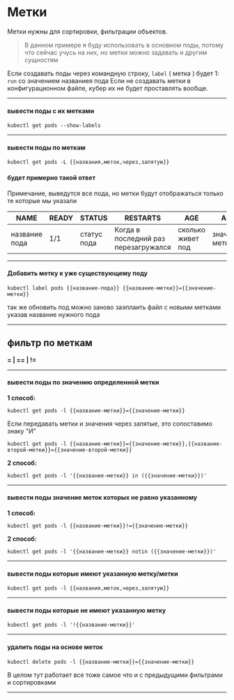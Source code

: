 # Метки

Метки нужны для сортировки, фильтрации объектов.

> В данном примере я буду использовать в основном поды, потому что сейчас учусь на них, но метки можно задавать и другим сущностям

Если создавать поды через командную строку, `label` ( метка ) будет 1: `run` со значением названиея пода
Если не создавать метки в конфигурационном файле, кубер их не будет проставлять вообще.

---

#### вывести поды с их метками

`kubectl get pods --show-labels`

---

#### вывести поды по меткам

`kubectl get pods -L {{названия,меток,через,запятую}}`

#### будет примерно такой ответ

Примечание, выведутся все пода, но метки будут отображаться только те которые мы указали

| NAME          | READY | STATUS      | RESTARTS                             | AGE               | APP            | ENVIRONMENT    |
| ------------- | ----- | ----------- | ------------------------------------ | ----------------- | -------------- | -------------- |
| название пода | 1/1   | статус пода | Когда в последний раз перезагружался | сколько живет под | значение метки | значение метки |

---

#### Добавить метку к уже существующему поду

`kubectl label pods {{название-пода}} {{название-метки}}={{значение-метки}}`

так же обновить под можно заново заэплаить файл с новыми метками указав название нужного пода

---

## фильтр по меткам

**= | == | !=**

---

#### вывести поды по значению определенной метки

**1 способ:**

`kubectl get pods -l {{название-метки}}={{значение-метки}}`

Если передавать метки и значения через запятые, это сопоставимо знаку "И"

`kubectl get pods -l {{название-метки}}={{значение-метки}},{{название-второй-метки}}={{значение-второй-метки}}`

**2 способ:**

`kubectl get pods -l '{{название-метки}} in ({{значение-метки}})'`

---

#### вывести поды значение меток которых не равно указанному

**1 способ:**

`kubectl get pods -l {{название-метки}}!={{значение-метки}}`

**2 способ:**

`kubectl get pods -l '{{название-метки}} notin ({{значение-метки}})'`

---

#### вывести поды которые имеют указанную метку/метки

`kubectl get pods -l {{названия,меток,через,запятую}}`

---

#### вывести поды которые не имеют указанную метку

`kubectl get pods -l '!{{название-метки}}'`

---

#### удалить поды на основе меток

`kubectl delete pods -l {{название-метки}}={{значение-метки}}`

В целом тут работает все тоже самое что и с предыдущими фильтрами и сортировками

---